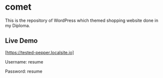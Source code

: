 # comet 
This is the repository of WordPress which themed shopping website done in my Diploma.

## Live Demo
[https://tested-pepper.localsite.io]

Username: resume

Password: resume
